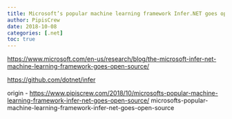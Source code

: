 ```yaml
---
title: Microsoft’s popular machine learning framework Infer.NET goes open source
author: PipisCrew
date: 2018-10-08
categories: [.net]
toc: true
---
```


https://www.microsoft.com/en-us/research/blog/the-microsoft-infer-net-machine-learning-framework-goes-open-source/

https://github.com/dotnet/infer

origin - https://www.pipiscrew.com/2018/10/microsofts-popular-machine-learning-framework-infer-net-goes-open-source/ microsofts-popular-machine-learning-framework-infer-net-goes-open-source
